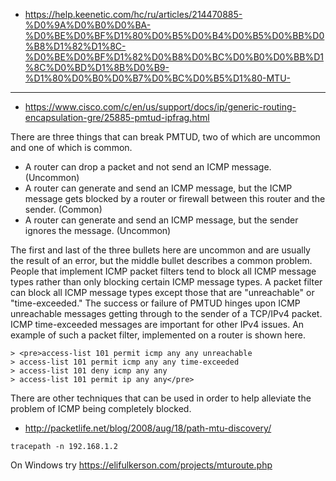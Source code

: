 * https://help.keenetic.com/hc/ru/articles/214470885-%D0%9A%D0%B0%D0%BA-%D0%BE%D0%BF%D1%80%D0%B5%D0%B4%D0%B5%D0%BB%D0%B8%D1%82%D1%8C-%D0%BE%D0%BF%D1%82%D0%B8%D0%BC%D0%B0%D0%BB%D1%8C%D0%BD%D1%8B%D0%B9-%D1%80%D0%B0%D0%B7%D0%BC%D0%B5%D1%80-MTU-
-----


* https://www.cisco.com/c/en/us/support/docs/ip/generic-routing-encapsulation-gre/25885-pmtud-ipfrag.html

There are three things that can break PMTUD, two of which are uncommon and one of which is common.

*   A router can drop a packet and not send an ICMP message. (Uncommon)
*   A router can generate and send an ICMP message, but the ICMP message gets blocked by a router or firewall between this router and the sender. (Common)
*   A router can generate and send an ICMP message, but the sender ignores the message. (Uncommon)

The first and last of the three bullets here are uncommon and are usually the result of an error, but the middle bullet describes a common problem. People that implement ICMP packet filters tend to block all ICMP message types rather than only blocking certain ICMP message types. A packet filter can block all ICMP message types except those that are "unreachable" or "time-exceeded." The success or failure of PMTUD hinges upon ICMP unreachable messages getting through to the sender of a TCP/IPv4 packet. ICMP time-exceeded messages are important for other IPv4 issues. An example of such a packet filter, implemented on a router is shown here.

```
> <pre>access-list 101 permit icmp any any unreachable
> access-list 101 permit icmp any any time-exceeded
> access-list 101 deny icmp any any
> access-list 101 permit ip any any</pre>
```

There are other techniques that can be used in order to help alleviate the problem of ICMP being completely blocked.

* http://packetlife.net/blog/2008/aug/18/path-mtu-discovery/

```
tracepath -n 192.168.1.2
```
On Windows try https://elifulkerson.com/projects/mturoute.php
